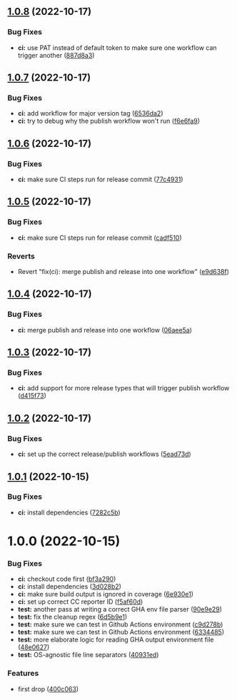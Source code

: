 ## [1.0.8](https://github.com/paambaati/tfc-output-action/compare/v1.0.7...v1.0.8) (2022-10-17)


### Bug Fixes

* **ci:** use PAT instead of default token to make sure one workflow can trigger another ([887d8a3](https://github.com/paambaati/tfc-output-action/commit/887d8a3159f54d78013b5a8f85877c2db8ef8fe1))

## [1.0.7](https://github.com/paambaati/tfc-output-action/compare/v1.0.6...v1.0.7) (2022-10-17)


### Bug Fixes

* **ci:** add workflow for major version tag ([6536da2](https://github.com/paambaati/tfc-output-action/commit/6536da2da4fc3ad2312bea1da15bf6dc78359765))
* **ci:** try to debug why the publish workflow won't run ([f6e6fa9](https://github.com/paambaati/tfc-output-action/commit/f6e6fa91c3340bb5e9177a48ad7099741a12fe89))

## [1.0.6](https://github.com/paambaati/tfc-output-action/compare/v1.0.5...v1.0.6) (2022-10-17)


### Bug Fixes

* **ci:** make sure CI steps run for release commit ([77c4931](https://github.com/paambaati/tfc-output-action/commit/77c49313f31544cbe1340f181aed072d1020b835))

## [1.0.5](https://github.com/paambaati/tfc-output-action/compare/v1.0.4...v1.0.5) (2022-10-17)


### Bug Fixes

* **ci:** make sure CI steps run for release commit ([cadf510](https://github.com/paambaati/tfc-output-action/commit/cadf510e2e833f864bcf2922f3e86ddda83cae16))


### Reverts

* Revert "fix(ci): merge publish and release into one workflow" ([e9d638f](https://github.com/paambaati/tfc-output-action/commit/e9d638ff661c2d8df87a915c11a2a07925d2a31a))

## [1.0.4](https://github.com/paambaati/tfc-output-action/compare/v1.0.3...v1.0.4) (2022-10-17)


### Bug Fixes

* **ci:** merge publish and release into one workflow ([06aee5a](https://github.com/paambaati/tfc-output-action/commit/06aee5a1d56069b22617a42540f188373bc3a19c))

## [1.0.3](https://github.com/paambaati/tfc-output-action/compare/v1.0.2...v1.0.3) (2022-10-17)


### Bug Fixes

* **ci:** add support for more release types that will trigger publish workflow ([d415f73](https://github.com/paambaati/tfc-output-action/commit/d415f736cff22e8157cc6f96373aeeb398104659))

## [1.0.2](https://github.com/paambaati/tfc-output-action/compare/v1.0.1...v1.0.2) (2022-10-17)


### Bug Fixes

* **ci:** set up the correct release/publish workflows ([5ead73d](https://github.com/paambaati/tfc-output-action/commit/5ead73d76c979299ef8e2d058340f5bdf91f2502))

## [1.0.1](https://github.com/paambaati/tfc-output-action/compare/v1.0.0...v1.0.1) (2022-10-15)


### Bug Fixes

* **ci:** install dependencies ([7282c5b](https://github.com/paambaati/tfc-output-action/commit/7282c5b7edee1c0f18271faf23a27ce8b2cc151f))

# 1.0.0 (2022-10-15)


### Bug Fixes

* **ci:** checkout code first ([bf3a290](https://github.com/paambaati/tfc-output-action/commit/bf3a290cbba4521163a5d49d8fd416c5bd484e6a))
* **ci:** install dependencies ([3d028b2](https://github.com/paambaati/tfc-output-action/commit/3d028b2fe6214d6c83ad4eb63a9a6e28140ec073))
* **ci:** make sure build output is ignored in coverage ([6e930e1](https://github.com/paambaati/tfc-output-action/commit/6e930e10e8f9be5978de4ac39523135f637eef78))
* **ci:** set up correct CC reporter ID ([f5af60d](https://github.com/paambaati/tfc-output-action/commit/f5af60dbcb84ce27ed7a12fb24aec6500722981a))
* **test:** another pass at writing a correct GHA env file parser ([90e9e29](https://github.com/paambaati/tfc-output-action/commit/90e9e29e3c81223bebc741db867af9031d43da09))
* **test:** fix the cleanup regex ([6d5b9e1](https://github.com/paambaati/tfc-output-action/commit/6d5b9e1eac2f890f8f09b6bcee109e9cd56e8dfb))
* **test:** make sure we can test in Github Actions environment ([c9d278b](https://github.com/paambaati/tfc-output-action/commit/c9d278b0e13f41db7f19f1cea8d8743e64571a54))
* **test:** make sure we can test in Github Actions environment ([6334485](https://github.com/paambaati/tfc-output-action/commit/633448534d14cce502e781d2f97fb91e043fa4d2))
* **test:** more elaborate logic for reading GHA output environment file ([48e0627](https://github.com/paambaati/tfc-output-action/commit/48e0627f88debbfb9ccf616a15b03f357f1df8bc))
* **test:** OS-agnostic file line separators ([40931ed](https://github.com/paambaati/tfc-output-action/commit/40931ed00570017c77a79d1d6afe708e98c81fbe))


### Features

* first drop ([400c063](https://github.com/paambaati/tfc-output-action/commit/400c063cda9736465c3e741362aec484381dfd5d))
